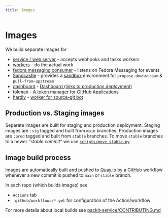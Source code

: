 ```yaml
---
title: Images
---
```


# Images

We build separate images for

- [service / web server](https://quay.io/repository/packit/packit-service) - accepts webhooks and tasks workers
- [workers](https://quay.io/repository/packit/packit-worker) - do the actual work
- [fedora messaging consumer](https://quay.io/repository/packit/packit-service-fedmsg) - listens on Fedora Messaging for events
- [Sandcastle](https://quay.io/repository/packit/sandcastle) - provides a [sandbox](https://github.com/packit/sandcastle) environment for `propose-downstream` & `pull-from-upstream`
- [dashboard](https://quay.io/repository/packit/dashboard) - [Dashboard (links to production deployment)](https://dashboard.packit.dev)
- [tokman](https://quay.io/repository/packit/tokman) - [A token manager for GitHub Applications](https://github.com/packit/tokman)
- [hardly](https://quay.io/repository/packit/hardly) - [worker for source-git bot](https://github.com/packit/hardly)

## Production vs. Staging images

Separate images are built for staging and production deployment.
Staging images are `:stg` tagged and built from `main` branches.
Production images are `:prod` tagged and built from `stable` branches.
To move `stable` branches to a newer “_stable commit_” we use [`scripts/move_stable.py`](https://github.com/packit/deployment/blob/main/scripts/move_stable.py)

## Image build process

Images are automatically built and pushed to [Quay.io](https://quay.io/organization/packit)
by a GitHub workflow whenever a new commit is pushed to `main` or `stable` branch.

In each repo (which builds images) see

- `Actions` tab
- `.github/workflows/*.yml` for configuration of the Action/workflow

For more details about local builds see [packit-service/CONTRIBUTING.md](https://github.com/packit/packit-service/blob/main/CONTRIBUTING.md#building-images-locally)
